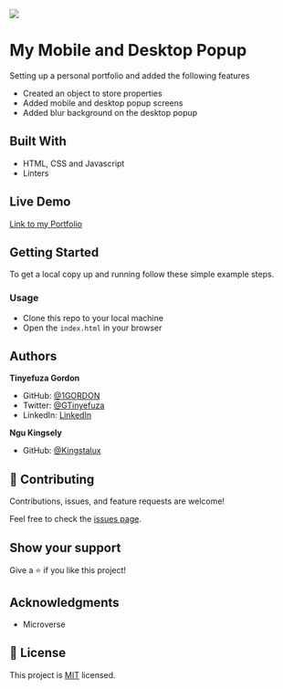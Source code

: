![](https://img.shields.io/badge/Microverse-blueviolet)

# My Mobile and Desktop Popup

Setting up a personal portfolio and added the following features

- Created an object to store properties
- Added mobile and desktop popup screens
- Added blur background on the desktop popup

## Built With

- HTML, CSS and Javascript
- Linters

## Live Demo

[Link to my Portfolio](https://1gordon.github.io/my-portfolio/)

## Getting Started

To get a local copy up and running follow these simple example steps.

### Usage

- Clone this repo to your local machine
- Open the `index.html` in your browser

## Authors

**Tinyefuza Gordon**

- GitHub: [@1GORDON](https://github.com/1GORDON)
- Twitter: [@GTinyefuza](https://twitter.com/Tinyefuza)
- LinkedIn: [LinkedIn](www.linkedin.com/in/tinyefuza-gordon-935747213)

**Ngu Kingsely**

- GitHub: [@Kingstalux](https://github.com/Kingstalux)

## 🤝 Contributing

Contributions, issues, and feature requests are welcome!

Feel free to check the [issues page](https://github.com/1GORDON/gitflow/issues).

## Show your support

Give a ⭐️ if you like this project!

## Acknowledgments

- Microverse

## 📝 License

This project is [MIT](./MIT.md) licensed.
